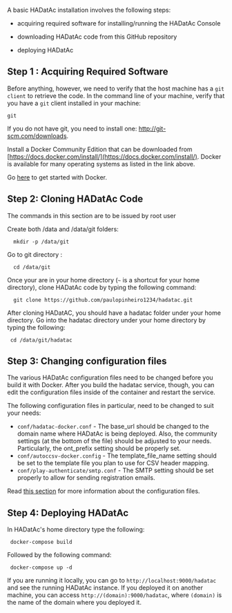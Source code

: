A basic HADatAc installation involves the following steps:

* acquiring required software for installing/running the HADatAc Console

* downloading HADatAc code from this GitHub repository 

* deploying HADatAc

## Step 1 : Acquiring Required Software

Before anything, however, we need to verify that the host machine has a `git client` to retrieve the code. In the command line of your machine, verify that you have a `git` client installed in your machine:

    git
 
If you do not have git, you need to install one: http://git-scm.com/downloads. 

Install a Docker Community Edition that can be downloaded from [https://docs.docker.com/install/](https://docs.docker.com/install/). Docker is available for many operating systems as listed in the link above.

Go [here](https://docs.docker.com/get-started/) to get started with Docker.

## Step 2: Cloning HADatAc Code

The commands in this section are to be issued by root user

Create both /data and /data/git folders:

      mkdir -p /data/git

Go to git directory :

      cd /data/git

Once your are in your home directory (`~` is a shortcut for your home directory), clone HADatAc code by typing the following command:

      git clone https://github.com/paulopinheiro1234/hadatac.git

After cloning HADatAC, you should have a hadatac folder under your home directory. Go into the hadatac directory under your home directory by typing the following:

     cd /data/git/hadatac

## Step 3: Changing configuration files

The various HADatAc configuration files need to be changed before you build it with Docker. After you build the hadatac service, though, you can edit the configuration files inside of the container and restart the service.

The following configuration files in particular, need to be changed to suit your needs:

* `conf/hadatac-docker.conf` - The base_url should be changed to the domain name where HADatAc is being deployed. Also, the community settings (at the bottom of the file) should be adjusted to your needs. Particularly, the ont_prefix setting should be properly set.
* `conf/autoccsv-docker.config` - The template_file_name setting should be set to the template file you plan to use for CSV header mapping.
* `conf/play-authenticate/smtp.conf` - The SMTP setting should be set properly to allow for sending registration emails.

Read [this section](https://github.com/paulopinheiro1234/hadatac/wiki/2.1.-Software-Configuration) for more information about the configuration files.

## Step 4: Deploying HADatAc

In HADatAc's home directory type the following:

     docker-compose build

Followed by the following command:

     docker-compose up -d 

If you are running it locally, you can go to `http://localhost:9000/hadatac` and see the running HADatAc instance. If you deployed it on another machine, you can access `http://(domain):9000/hadatac`, where `(domain)` is the name of the domain where you deployed it.